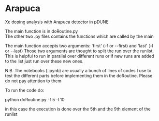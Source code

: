 # Arapuca
Xe doping analysis with Arapuca detector in pDUNE

The main function is in doRoutine.py  
The other two .py files contains the functions which are called by the main

The main function accepts two arguments: 'first' (-f or --first) and 'last'  (-l or --last) 
Those two arguments are thought to split the run over the runlist. 
This is helpful to run in parallel over different runs or if new runs are added to the list just run over these new ones. 



N.B. The notebooks (.ipynb) are usually a bunch of lines of codes I use to test the different parts before implementing them in the doRoutine. Please do not pay attention to them


To run the code do:

python doRoutine.py -f 5  -l 10

in this case the execution is done over the 5th and the 9th element of the runlist
